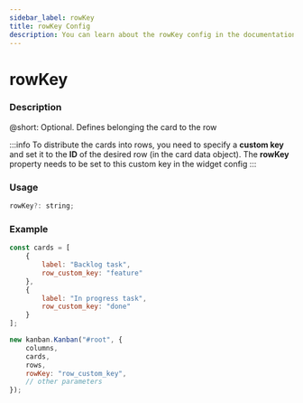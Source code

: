 ```yaml
---
sidebar_label: rowKey
title: rowKey Config
description: You can learn about the rowKey config in the documentation of the DHTMLX JavaScript Kanban library. Browse developer guides and API reference, try out code examples and live demos, and download a free 30-day evaluation version of DHTMLX Kanban.
---
```


# rowKey

### Description

@short: Optional. Defines belonging the card to the row

:::info
To distribute the cards into rows, you need to specify a **custom key** and set it to the **ID** of the desired row (in the card data object). The **rowKey** property needs to be set to this custom key in the widget config
:::

### Usage

~~~jsx {}
rowKey?: string;
~~~  

### Example

~~~jsx {4,8,16}
const cards = [
	{
		label: "Backlog task",
		row_custom_key: "feature"
	},
	{
		label: "In progress task",
		row_custom_key: "done"
	}
];

new kanban.Kanban("#root", {
	columns,
	cards,
	rows,
	rowKey: "row_custom_key",
	// other parameters
});
~~~
